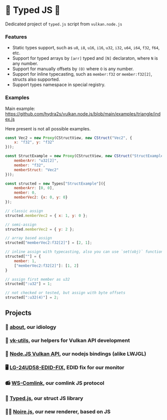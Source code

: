 # 🧩 Typed JS 🧩

Dedicated project of `typed.js` script from `vulkan.node.js`

### Features

- Static types support, such as `u8`, `i8`, `u16`, `i16`, `u32`, `i32`, `u64`, `i64`, `f32`, `f64`, etc.
- Support for typed arrays by `[arr]` typed and `[N]` declaraton, where `N` is any number.
- Support for manually offsets by `(O)` where `O` is any number.
- Support for inline typecasting, such as `member:f32` or `member:f32[2]`, structs also supported.
- Support types namespace in special registry. 

### Examples

Main example: https://github.com/hydra2s/vulkan.node.js/blob/main/examples/triangle/index.js

Here present is not all possible examples.

```js
const Vec2 = new Proxy(CStructView, new CStruct("Vec2", {
    x: "f32", y: "f32"
}));

const StructExample = new Proxy(CStructView, new CStruct("StructExample", {
    memberArr: "u32[2]", 
    member: "f32", 
    memberStruct: "Vec2"
}));

const structed = new Types["StructExample"]({
    memberArr: [0, 0],
    member: 0,
    memberVec2: {x: 0, y: 0}
});

// classic assign
structed.memberVec2 = { x: 1, y: 0 };

// semi-assign
structed.memberVec2 = { y: 2 };

// array based assign
structed["memberVec2:f32[2]"] = [2, 1];

// inline assign with typecasting, also you can use `set(obj)` function
structed[""] = {
    member: 1,
    ["memberVec2:f32[2]"]: [1, 2]
}

// assign first member as u32
structed[":u32"] = 1;

// not checked or tested, but assign with byte offsets
structed[":u32(4)"] = 2;

```

## Projects

### 🥀 [about](https://github.com/hydra2s-info/about), our idiology
### 📀 [vk-utils](https://github.com/hydra2s/vk-utils), our helpers for Vulkan API development 
### 🍵 [Node.JS Vulkan API](https://github.com/hydra2s/node-vulkan-api), our nodejs bindings (alike LWJGL)
### 🖥️ [LG-24UD58-EDID-FIX](https://github.com/hydra2s/LG-24UD58-EDID-FIX), EDID fix for our monitor
### 📻 [WS-Comlink](https://github.com/hydra2s/ws-comlink), our comlink JS protocol
### 🧩 [Typed.js](https://github.com/hydra2s/typed.js), our struct JS library
### 👩‍🎤 [Noire.js](https://github.com/hydra2s/noire.js), our new renderer, based on JS

